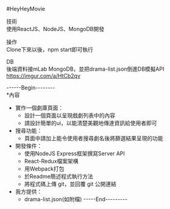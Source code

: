 #HeyHeyMovie

技術  
使用ReactJS、NodeJS、MongoDB開發  
  
操作  
Clone下來以後，npm start即可執行  
  
DB  
後端資料接mLab MongoDB，並把drama-list.json倒進DB模擬API  
https://imgur.com/a/HtCb2qv  
  
------Begin--------  
*內容
  * 實作一個劇庫頁面：
    * 設計一個頁面以呈現戲劇列表中的內容
    * 請設計簡單的ui，以能清楚美觀地傳達資訊給使用者即可
  * 搜尋功能：
    * 頁面中請加上能令使用者搜尋劇名後將篩選結果呈現的功能
  * 開發條件：
    * 使用NodeJS Express框架撰寫Server API
    * React-Redux檔案架構
    * 用Webpack打包
    * 於Readme簡述程式執行方法
    * 將程式碼上傳 git，並回覆 git 公開連結
  * 我方提供：
    * drama-list.json(如附檔)
-----End---------
